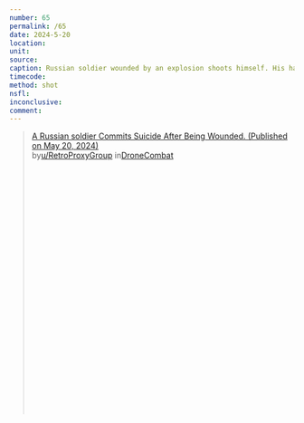 ```yaml
---
number: 65
permalink: /65
date: 2024-5-20
location: 
unit:
source: 
caption: Russian soldier wounded by an explosion shoots himself. His hand sticks on trigger and empties magazine on full auto
timecode: 
method: shot
nsfl: 
inconclusive: 
comment: 
---
```

<blockquote class="reddit-embed-bq" style="height:500px" data-embed-height="568"><a href="https://www.reddit.com/r/DroneCombat/comments/1cwkxgz/a_russian_soldier_commits_suicide_after_being/">A Russian soldier Commits Suicide After Being Wounded. (Published on May 20, 2024)</a><br> by<a href="https://www.reddit.com/user/RetroProxyGroup/">u/RetroProxyGroup</a> in<a href="https://www.reddit.com/r/DroneCombat/">DroneCombat</a></blockquote><script async="" src="https://embed.reddit.com/widgets.js" charset="UTF-8"></script>